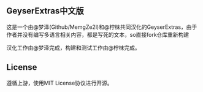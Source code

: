 ## GeyserExtras中文版
这是一个由@梦泽(Github/MemgZe2l)和@柠枺共同汉化的GeyserExtras，由于作者并没有编写多语言相关内容，都是写死的文本，so直接fork仓库重新构建

汉化工作由@梦泽完成，构建和测试工作由@柠枺完成。

## License
遵循上游，使用MIT License协议进行开源。

